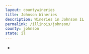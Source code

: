 ```yaml
---
layout: countywineries
title: Johnson Wineries
description: Wineries in Johnson IL
permalink: /illinois/johnson/
county: johnson
state: il
---
```

-
